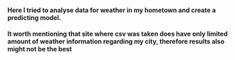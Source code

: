 #### Here I tried to analyse data for weather in my hometown and create a predicting model.
#### It worth mentioning that site where csv was taken does have only limited amount of weather information regarding my city, therefore results also might not be the best
